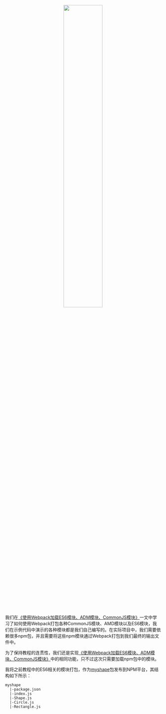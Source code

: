<p align="center">
  <img width="50%" src="https://github.com/iSpring/react-step-by-step-tutorials/blob/master/tutorials/bundle-npm-packages-with-webpack/images/npm.png">
</p>

我们在[《使用Webpack加载ES6模块、ADM模块、CommonJS模块》](https://github.com/iSpring/react-step-by-step-tutorials/tree/master/tutorials/load-commonjs-amd-es6-modules-with-webpack)一文中学习了如何使用Webpack打包各种CommonJS模块、AMD模块以及ES6模块，我们在示例代码中演示的各种模块都是我们自己编写的。在实际项目中，我们需要依赖很多npm包，并且需要将这些npm模块通过Webpack打包到我们最终的输出文件中。

为了保持教程的连贯性，我们还是实现[《使用Webpack加载ES6模块、ADM模块、CommonJS模块》](https://github.com/iSpring/react-step-by-step-tutorials/tree/master/tutorials/load-commonjs-amd-es6-modules-with-webpack)中的相同功能，只不过这次只需要加载npm包中的模块。

我将之前教程中的ES6相关的模块打包，作为[myshape](https://www.npmjs.com/package/myshape)包发布到NPM平台，其结构如下所示：

```
myshape
  |-package.json
  |-index.js
  |-Shape.js
  |-Circle.js
  |-Rectangle.js
```

